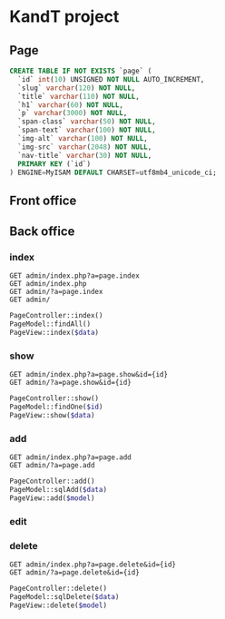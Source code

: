 # KandT project

## Page

```sql
CREATE TABLE IF NOT EXISTS `page` (
  `id` int(10) UNSIGNED NOT NULL AUTO_INCREMENT,
  `slug` varchar(120) NOT NULL,
  `title` varchar(110) NOT NULL,
  `h1` varchar(60) NOT NULL,
  `p` varchar(3000) NOT NULL,
  `span-class` varchar(50) NOT NULL,
  `span-text` varchar(100) NOT NULL,
  `img-alt` varchar(100) NOT NULL,
  `img-src` varchar(2048) NOT NULL,
  `nav-title` varchar(30) NOT NULL,
  PRIMARY KEY (`id`)
) ENGINE=MyISAM DEFAULT CHARSET=utf8mb4_unicode_ci;
```

## Front office

## Back office

### index

```
GET admin/index.php?a=page.index
GET admin/index.php
GET admin/?a=page.index
GET admin/
```

```php
PageController::index()
PageModel::findAll()
PageView::index($data)
```

### show

```
GET admin/index.php?a=page.show&id={id}
GET admin/?a=page.show&id={id}
```

```php
PageController::show()
PageModel::findOne($id)
PageView::show($data)
```


### add

```
GET admin/index.php?a=page.add
GET admin/?a=page.add
```

```php
PageController::add()
PageModel::sqlAdd($data)
PageView::add($model)
```


### edit



### delete

```
GET admin/index.php?a=page.delete&id={id}
GET admin/?a=page.delete&id={id}
```

```php
PageController::delete()
PageModel::sqlDelete($data)
PageView::delete($model)
```